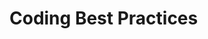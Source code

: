 <!-- TITLE: Coding Best Pracitce -->
<!-- SUBTITLE: A quick summary of Coding Best Pracitce -->

# Coding Best Practices